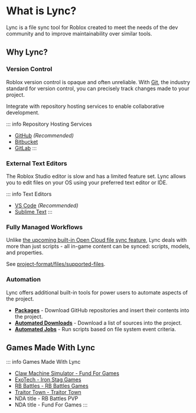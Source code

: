 # What is Lync?

Lync is a file sync tool for Roblox created to meet the needs of the dev community and to improve maintainability over similar tools.

## Why Lync?

### Version Control

Roblox version control is opaque and often unreliable. With [Git](https://git-scm.com/), the industry standard for version control, you can precisely track changes made to your project.

Integrate with repository hosting services to enable collaborative development.

::: info Repository Hosting Services
- [GitHub](https://github.com/) *(Recommended)*
- [Bitbucket](https://bitbucket.org/)
- [GitLab](https://about.gitlab.com/)
:::

### External Text Editors

The Roblox Studio editor is slow and has a limited feature set. Lync allows you to edit files on your OS using your preferred text editor or IDE.

::: info Text Editors
- [VS Code](https://code.visualstudio.com/) *(Recommended)*
- [Sublime Text](https://www.sublimetext.com/)
:::

### Fully Managed Workflows

Unlike [the upcoming built-in Open Cloud file sync feature](https://devforum.roblox.com/t/what-we-announced-at-rdc-2023/2585405), Lync deals with more than just scripts - all in-game content can be synced: scripts, models, and properties.

See [project-format/files/supported-files](/lync/project-format/files/supported-files).

### Automation

Lync offers additional built-in tools for power users to automate aspects of the project.

- [**Packages**](/lync/project-format/project-file/packages) - Download GitHub repositories and insert their contents into the project.
- [**Automated Downloads**](/lync/project-format/project-file/automated-downloads) - Download a list of sources into the project.
- [**Automated Jobs**](/lync/project-format/project-file/automated-jobs) - Run scripts based on file system event criteria.

## Games Made With Lync
::: info Games Made With Lync
- [Claw Machine Simulator - Fund For Games](https://www.roblox.com/games/8875360163)
- [ExoTech - Iron Stag Games](https://www.roblox.com/games/7634484468)
- [RB Battles - RB Battles Games](https://www.roblox.com/games/5036207802)
- [Traitor Town - Traitor Town](https://www.roblox.com/games/255236425)
- NDA title - RB Battles PVP
- NDA title - Fund For Games
:::
